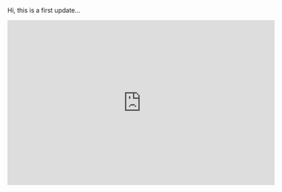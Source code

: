 Hi, this is a first update... 
<iframe width="600" height="371" seamless frameborder="0" scrolling="no" src="https://docs.google.com/spreadsheets/d/e/2PACX-1vT8JooVUngi5NG2wbqvKR6GImZE1hxmEh8RTqmlZhSvAcgpswFMSU80pZ1pTKsmq34fwbVCFamL6HaL/pubchart?oid=1851654712&amp;format=interactive"></iframe>

